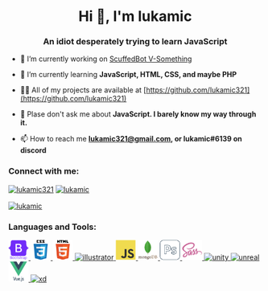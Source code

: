<h1 align="center">Hi 👋, I'm lukamic</h1>
<h3 align="center">An idiot desperately trying to learn JavaScript</h3>

- 🔭 I’m currently working on [ScuffedBot V-Something](https://github.com/lukamic321/ScuffedBot-V12-Rebuild)

- 🌱 I’m currently learning **JavaScript, HTML, CSS, and maybe PHP**

- 👨‍💻 All of my projects are available at [https://github.com/lukamic321](https://github.com/lukamic321)

- 💬 Plase don't ask me about **JavaScript. I barely know my way through it.**

- 📫 How to reach me **lukamic321@gmail.com, or lukamic#6139 on discord**

<h3 align="left">Connect with me:</h3>
<p align="left">
<a href="https://twitter.com/lukamic321" target="blank"><img align="center" src="https://github.com/johan/svg-cleanups/blob/master/logos/twitter.svg" alt="lukamic321" height="30" width="40" /></a>
<a href="https://dribbble.com/lukamic" target="blank"><img align="center" src="https://cdn.dribbble.com/assets/dribbble-ball-icon-4e54c54abecf8efe027abe6f8bc7794553b8abef3bdb49cd15797067cf80ca53.svg" alt="lukamic" height="30" width="40" /></a>
</p>
<a href="https://discord.gg/Pm84bqv" target="blank"><img align="center" src="https://discord.com/assets/1c8a54f25d101bdc607cec7228247a9a.svg" alt="lukamic" height="30" width="40" /></a>
</p>

<h3 align="left">Languages and Tools:</h3>
<p align="left"> <a href="https://getbootstrap.com" target="_blank"> <img src="https://raw.githubusercontent.com/devicons/devicon/master/icons/bootstrap/bootstrap-plain-wordmark.svg" alt="bootstrap" width="40" height="40"/> </a> <a href="https://www.w3schools.com/css/" target="_blank"> <img src="https://raw.githubusercontent.com/devicons/devicon/master/icons/css3/css3-original-wordmark.svg" alt="css3" width="40" height="40"/> </a> <a href="https://www.w3.org/html/" target="_blank"> <img src="https://raw.githubusercontent.com/devicons/devicon/master/icons/html5/html5-original-wordmark.svg" alt="html5" width="40" height="40"/> </a> <a href="https://www.adobe.com/in/products/illustrator.html" target="_blank"> <img src="https://www.vectorlogo.zone/logos/adobe_illustrator/adobe_illustrator-icon.svg" alt="illustrator" width="40" height="40"/> </a> <a href="https://developer.mozilla.org/en-US/docs/Web/JavaScript" target="_blank"> <img src="https://raw.githubusercontent.com/devicons/devicon/master/icons/javascript/javascript-original.svg" alt="javascript" width="40" height="40"/> </a> <a href="https://www.mongodb.com/" target="_blank"> <img src="https://raw.githubusercontent.com/devicons/devicon/master/icons/mongodb/mongodb-original-wordmark.svg" alt="mongodb" width="40" height="40"/> </a> <a href="https://www.photoshop.com/en" target="_blank"> <img src="https://raw.githubusercontent.com/devicons/devicon/master/icons/photoshop/photoshop-line.svg" alt="photoshop" width="40" height="40"/> </a> <a href="https://sass-lang.com" target="_blank"> <img src="https://raw.githubusercontent.com/devicons/devicon/master/icons/sass/sass-original.svg" alt="sass" width="40" height="40"/> </a> <a href="https://unity.com/" target="_blank"> <img src="https://www.vectorlogo.zone/logos/unity3d/unity3d-icon.svg" alt="unity" width="40" height="40"/> </a> <a href="https://unrealengine.com/" target="_blank"> <img src="https://raw.githubusercontent.com/kenangundogan/fontisto/036b7eca71aab1bef8e6a0518f7329f13ed62f6b/icons/svg/brand/unreal-engine.svg" alt="unreal" width="40" height="40"/> </a> <a href="https://vuejs.org/" target="_blank"> <img src="https://raw.githubusercontent.com/devicons/devicon/master/icons/vuejs/vuejs-original-wordmark.svg" alt="vuejs" width="40" height="40"/> </a> <a href="https://www.adobe.com/products/xd.html" target="_blank"> <img src="https://cdn.worldvectorlogo.com/logos/adobe-xd.svg" alt="xd" width="40" height="40"/> </a> </p>

